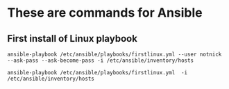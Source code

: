 # These are commands for Ansible 

## First install of Linux playbook

```
ansible-playbook /etc/ansible/playbooks/firstlinux.yml --user notnick --ask-pass --ask-become-pass -i /etc/ansible/inventory/hosts 
```

```
ansible-playbook /etc/ansible/playbooks/firstlinux.yml  -i /etc/ansible/inventory/hosts 
```
